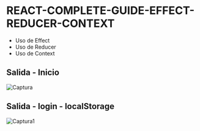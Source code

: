 # REACT-COMPLETE-GUIDE-EFFECT-REDUCER-CONTEXT
 - Uso de Effect 
 - Uso de Reducer
 - Uso de Context

## Salida - Inicio
![Captura](https://user-images.githubusercontent.com/7141537/153091650-d43a832a-4cc2-4e28-993a-a66ebd834aff.PNG)

## Salida - login - localStorage
![Captura1](https://user-images.githubusercontent.com/7141537/153091648-6e428800-d6c5-42af-9633-b911ea50abcc.PNG)
